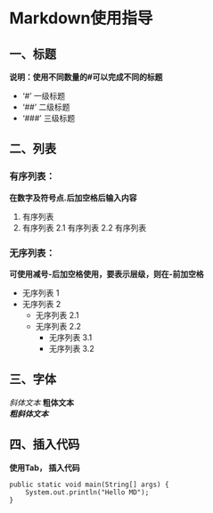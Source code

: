# Markdown使用指导

## 一、标题
**说明：使用不同数量的#可以完成不同的标题**
- ‘#’   一级标题
- ‘##’  二级标题
- ‘###’ 三级标题


## 二、列表
### 有序列表： 
**在数字及符号点.后加空格后输入内容**
1. 有序列表  
2. 有序列表
    2.1 有序列表
    2.2 有序列表

### 无序列表： 
**可使用减号-后加空格使用，要表示层级，则在-前加空格**
- 无序列表 1
- 无序列表 2
  - 无序列表 2.1
  - 无序列表 2.2
    - 无序列表 3.1
    - 无序列表 3.2


## 三、字体
*斜体文本*
**粗体文本**  
***粗斜体文本***

## 四、插入代码
**使用Tab， 插入代码**

    public static void main(String[] args) {
        System.out.println("Hello MD");
    }


